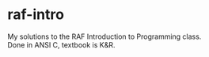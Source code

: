 # raf-intro
  My solutions to the RAF Introduction to Programming class.</br>
  Done in ANSI C, textbook is K&R.</br>

